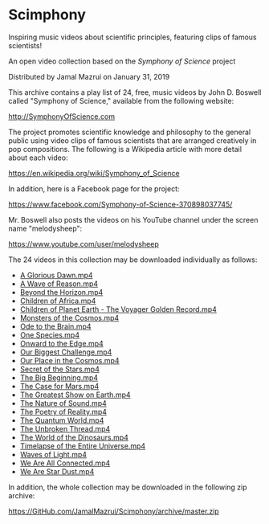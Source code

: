 ﻿# Scimphony
Inspiring music videos about scientific principles, featuring clips of famous scientists!

An open video collection based on the *Symphony of Science* project

Distributed by Jamal Mazrui on January 31, 2019

This archive contains a play list of 24, free, music videos by John D. Boswell called "Symphony of Science," available from the following website:

<http://SymphonyOfScience.com>

The project promotes scientific knowledge and philosophy to the general public using video clips of famous scientists that are arranged creatively in pop compositions.  The following is a Wikipedia article with more detail about each video:

<https://en.wikipedia.org/wiki/Symphony_of_Science>

In addition, here is a Facebook page for the project:

<https://www.facebook.com/Symphony-of-Science-370898037745/>

Mr. Boswell also posts the videos on his YouTube channel under the screen name "melodysheep":

<https://www.youtube.com/user/melodysheep>

The 24 videos in this collection may be downloaded individually as follows:

- [A Glorious Dawn.mp4](https://github.com/jamalmazrui/Scimphony/raw/master/A%20Glorious%20Dawn%20-%20Symphony%20of%20Science.mp4)
- [A Wave of Reason.mp4](https://github.com/jamalmazrui/Scimphony/raw/master/A%20Wave%20of%20Reason%20-%20Symphony%20of%20Science.mp4)
- [Beyond the Horizon.mp4](https://github.com/jamalmazrui/Scimphony/raw/master/Beyond%20the%20Horizon%20-%20Symphony%20of%20Science.mp4)
- [Children of Africa.mp4](https://github.com/jamalmazrui/Scimphony/raw/master/Children%20of%20Africa%20-%20Symphony%20of%20Science.mp4)
- [Children of Planet Earth - The Voyager Golden Record.mp4](https://github.com/jamalmazrui/Scimphony/raw/master/Children%20of%20Planet%20Earth%20-%20The%20Voyager%20Golden%20Record%20-%20Symphony%20of%20Science.mp4)
- [Monsters of the Cosmos.mp4](https://github.com/jamalmazrui/Scimphony/raw/master/Monsters%20of%20the%20Cosmos%20-%20Symphony%20of%20Science.mp4)
- [Ode to the Brain.mp4](https://github.com/jamalmazrui/Scimphony/raw/master/Ode%20to%20the%20Brain%20-%20Symphony%20of%20Science.mp4)
- [One Species.mp4](https://github.com/jamalmazrui/Scimphony/raw/master/One%20Species%20-%20Symphony%20of%20Science.mp4)
- [Onward to the Edge.mp4](https://github.com/jamalmazrui/Scimphony/raw/master/Onward%20to%20the%20Edge%20-%20Symphony%20of%20Science.mp4)
- [Our Biggest Challenge.mp4](https://github.com/jamalmazrui/Scimphony/raw/master/Our%20Biggest%20Challenge%20-%20Symphony%20of%20Science.mp4)
- [Our Place in the Cosmos.mp4](https://github.com/jamalmazrui/Scimphony/raw/master/Our%20Place%20in%20the%20Cosmos%20-%20Symphony%20of%20Science.mp4)
- [Secret of the Stars.mp4](https://github.com/jamalmazrui/Scimphony/raw/master/Secret%20of%20the%20Stars%20-%20Symphony%20of%20Science.mp4)
- [The Big Beginning.mp4](https://github.com/jamalmazrui/Scimphony/raw/master/The%20Big%20Beginning%20-%20Symphony%20of%20Science.mp4)
- [The Case for Mars.mp4](https://github.com/jamalmazrui/Scimphony/raw/master/The%20Case%20for%20Mars%20-%20Symphony%20of%20Science.mp4)
- [The Greatest Show on Earth.mp4](https://github.com/jamalmazrui/Scimphony/raw/master/The%20Greatest%20Show%20on%20Earth%20-%20Symphony%20of%20Science.mp4)
- [The Nature of Sound.mp4](https://github.com/jamalmazrui/Scimphony/raw/master/The%20Nature%20of%20Sound%20-%20Symphony%20of%20Science.mp4)
- [The Poetry of Reality.mp4](https://github.com/jamalmazrui/Scimphony/raw/master/The%20Poetry%20of%20Reality%20-%20Symphony%20of%20Science.mp4)
- [The Quantum World.mp4](https://github.com/jamalmazrui/Scimphony/raw/master/The%20Quantum%20World%20-%20Symphony%20of%20Science.mp4)
- [The Unbroken Thread.mp4](https://github.com/jamalmazrui/Scimphony/raw/master/The%20Unbroken%20Thread%20-%20Symphony%20of%20Science.mp4)
- [The World of the Dinosaurs.mp4](https://github.com/jamalmazrui/Scimphony/raw/master/The%20World%20of%20the%20Dinosaurs%20-%20Symphony%20of%20Science.mp4)
- [Timelapse of the Entire Universe.mp4](https://github.com/jamalmazrui/Scimphony/raw/master/Timelapse%20of%20the%20Entire%20Universe%20-%20Symphony%20of%20Science.mp4)
- [Waves of Light.mp4](https://github.com/jamalmazrui/Scimphony/raw/master/Waves%20of%20Light%20-%20Symphony%20of%20Science.mp4)
- [We Are All Connected.mp4](https://github.com/jamalmazrui/Scimphony/raw/master/We%20Are%20All%20Connected%20-%20Symphony%20of%20Science.mp4)
- [We Are Star Dust.mp4](https://github.com/jamalmazrui/Scimphony/raw/master/We%20Are%20Star%20Dust%20-%20Symphony%20of%20Science.mp4)

In addition, the whole collection may be downloaded in the following zip archive:

<https://GitHub.com/JamalMazrui/Scimphony/archive/master.zip>
